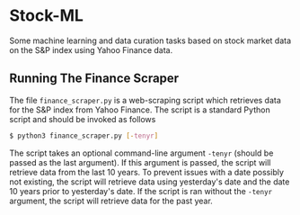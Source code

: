 # Stock-ML
Some machine learning and data curation tasks based on stock market data on the S&amp;P index using Yahoo Finance data. 

## Running The Finance Scraper 

The file `finance_scraper.py` is a web-scraping script which retrieves data for the S&amp;P index from Yahoo Finance. The script is a standard Python script and should be invoked as follows 
```bash
$ python3 finance_scraper.py [-tenyr]
```
The script takes an optional command-line argument `-tenyr` (should be passed as the last argument). If this argument is passed, the script will retrieve data from the last 10 years. To prevent issues with a date possibly not existing, the script will retrieve data using yesterday's date and the date 10 years prior to yesterday's date. If the script is ran without the `-tenyr` argument, the script will retrieve data for the past year. 
